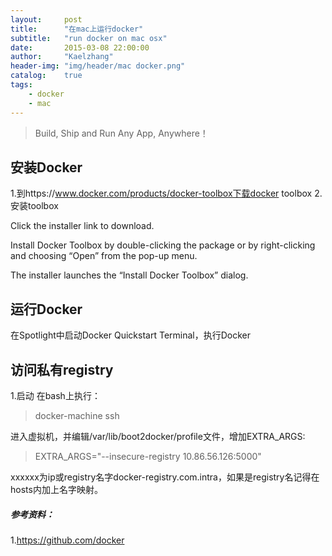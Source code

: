 ```yaml
---
layout:     post
title:      "在mac上运行docker"
subtitle:   "run docker on mac osx"
date:       2015-03-08 22:00:00
author:     "Kaelzhang"
header-img: "img/header/mac docker.png"
catalog:    true
tags:
    - docker
    - mac
---
```


>Build, Ship and Run Any App, Anywhere！

## 安装Docker
1.到https://www.docker.com/products/docker-toolbox下载docker toolbox
2.安装toolbox

Click the installer link to download.

Install Docker Toolbox by double-clicking the package or by right-clicking and choosing “Open” from the pop-up menu.

The installer launches the “Install Docker Toolbox” dialog.

## 运行Docker
在Spotlight中启动Docker Quickstart Terminal，执行Docker

## 访问私有registry
1.启动
在bash上执行：
>docker-machine ssh

进入虚拟机，并编辑/var/lib/boot2docker/profile文件，增加EXTRA_ARGS:
>EXTRA_ARGS="--insecure-registry 10.86.56.126:5000"

xxxxxx为ip或registry名字docker-registry.com.intra，如果是registry名记得在hosts内加上名字映射。





##### 参考资料：

1.https://github.com/docker